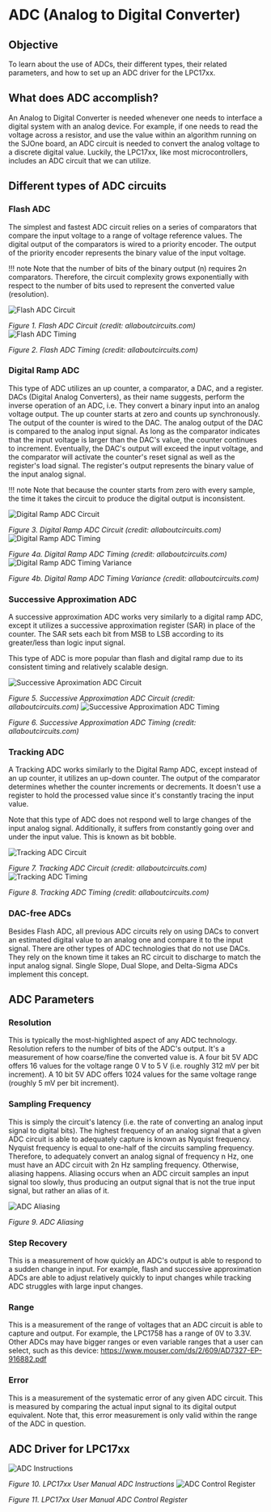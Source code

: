 # ADC (Analog to Digital Converter)

## Objective

To learn about the use of ADCs, their different types, their related 
parameters, and how to set up an ADC driver for the LPC17xx.

## What does ADC accomplish?

An Analog to Digital Converter is needed whenever one needs to 
interface a digital system with an analog device. For example, if one
needs to read the voltage across a resistor, and use the value within
an algorithm running on the SJOne board, an ADC circuit is needed to 
convert the analog voltage to a discrete digital value. 
Luckily, the LPC17xx, like most microcontrollers, includes an ADC 
circuit that we can utilize.

## Different types of ADC circuits

### Flash ADC

The simplest and fastest ADC circuit relies on a series of 
comparators that compare the input voltage to a range of voltage 
reference values. The digital output of the comparators is wired to
a priority encoder. The output of the priority encoder represents 
the binary value of the input voltage.

!!! note 
	Note that the number of bits of the binary output (n) requires 2n
	comparators. Therefore, the circuit complexity grows 
	exponentially with respect to the number of bits used to 
	represent the converted value (resolution).

![Flash ADC Circuit](img/image-1519090032503.png)

*Figure 1. Flash ADC Circuit (credit: allaboutcircuits.com)*
![Flash ADC Timing](img/image-1519090087223.png)

*Figure 2. Flash ADC Timing (credit: allaboutcircuits.com)*


### Digital Ramp ADC

This type of ADC utilizes an up counter, a comparator, a DAC, and a 
register. DACs (Digital Analog Converters), as their name suggests, 
perform the inverse operation of an ADC, i.e. They convert a binary 
input into an analog voltage output. The up counter starts at zero 
and counts up synchronously. The output of the counter is wired to 
the DAC. The analog output of the DAC is compared to the analog 
input signal. As long as the comparator indicates that the input 
voltage is larger than the DAC's value, the counter continues to 
increment. Eventually, the DAC's output will exceed the input 
voltage, and the comparator will activate the counter's reset signal
as well as the register's load signal. The register's output 
represents the binary value of the input analog signal.

!!! note 
	Note that because the counter starts from zero with every sample,
	the time it takes the circuit to produce the digital output 
	is inconsistent.

![Digital Ramp ADC Circuit](img/ramp_adc_circuit.png)

*Figure 3. Digital Ramp ADC Circuit (credit: allaboutcircuits.com)*
![Digital Ramp ADC Timing](img/image-1519090166910.png)

*Figure 4a. Digital Ramp ADC Timing (credit: allaboutcircuits.com)*
![Digital Ramp ADC Timing Variance](img/image-1519090210021.png)

*Figure 4b. Digital Ramp ADC Timing Variance (credit: allaboutcircuits.com)*

### Successive Approximation ADC

A successive approximation ADC works very similarly to a digital 
ramp ADC, except it utilizes a successive approximation register 
(SAR) in place of the counter. The SAR sets each bit from MSB to LSB
 according to its greater/less than logic input signal.

This type of ADC is more popular than flash and digital ramp due to 
its consistent timing and relatively scalable design.

![Successive Aproximation ADC Circuit](img/image-1519090239296.png)

*Figure 5. Successive Approximation ADC Circuit (credit: allaboutcircuits.com)*
![Successive Approximation ADC Timing](img/image-1519090283219.png)

*Figure 6. Successive Approximation ADC Timing (credit: allaboutcircuits.com)*

### Tracking ADC

A Tracking ADC works similarly to the Digital Ramp ADC, except 
instead of an up counter, it utilizes an up-down counter. The output 
of the comparator determines whether the counter increments or 
decrements. It doesn't use a register to hold the processed value 
since it's constantly tracing the input value.

Note that this type of ADC does not respond well to large changes of 
the input analog signal. Additionally, it suffers from constantly 
going over and under the input value. This is known as bit bobble.

![Tracking ADC Circuit](img/image-1519090345413.png)

*Figure 7. Tracking ADC Circuit (credit: allaboutcircuits.com)*
![Tracking ADC Timing](img/image-1519090407103.png)

*Figure 8. Tracking ADC Timing (credit: allaboutcircuits.com)*

### DAC-free ADCs

Besides Flash ADC, all previous ADC circuits rely on using DACs to 
convert an estimated digital value to an analog one and compare it to
the input signal. There are other types of ADC technologies that do 
not use DACs. They rely on the known time it takes an RC circuit to 
discharge to match the input analog signal. Single Slope, Dual 
Slope, and Delta-Sigma ADCs implement this concept.

## ADC Parameters

### Resolution

This is typically the most-highlighted aspect of any ADC technology. 
Resolution refers to the number of bits of the ADC's output. It's a 
measurement of how coarse/fine the converted value is. A four bit 5V 
ADC offers 16 values for the voltage range 0 V to 5 V (i.e. roughly 
312 mV per bit increment). A 10 bit 5V ADC offers 1024 values for the
same voltage range (roughly 5 mV per bit increment).

### Sampling Frequency

This is simply the circuit's latency (i.e. the rate of converting an 
analog input signal to digital bits). The highest frequency of an 
analog signal that a given ADC circuit is able to adequately capture 
is known as Nyquist frequency. Nyquist frequency is equal to one-half 
of the circuits sampling frequency. Therefore, to adequately convert 
an analog signal of frequency n Hz, one must have an ADC circuit with 
2n Hz sampling frequency. Otherwise, aliasing happens. Aliasing 
occurs when an ADC circuit samples an input signal too slowly, thus 
producing an output signal that is not the true input signal, but 
rather an alias of it.

![ADC Aliasing](img/image-1519090455968.png)

*Figure 9. ADC Aliasing*

### Step Recovery

This is a measurement of how quickly an ADC's output is able to 
respond to a sudden change in input. For example, flash and 
successive approximation ADCs are able to adjust relatively quickly
to input changes while tracking ADC struggles with large input 
changes.

### Range

This is a measurement of the range of voltages that an ADC circuit is
able to capture and output. For example, the LPC1758 has a range of 
0V to 3.3V. Other ADCs may have bigger ranges or even variable ranges
that a user can select, such as this device:
https://www.mouser.com/ds/2/609/AD7327-EP-916882.pdf

### Error

This is a measurement of the systematic error of any given ADC 
circuit. This is measured by comparing the actual input signal to its
digital output equivalent. Note that, this error measurement is only 
valid within the range of the ADC in question.

## ADC Driver for LPC17xx

![ADC Instructions](img/image-1519090515161.png)

*Figure 10. LPC17xx User Manual ADC Instructions*
![ADC Control Register](img/image-1519090552274.png)

*Figure 11. LPC17xx User Manual ADC Control Register*
